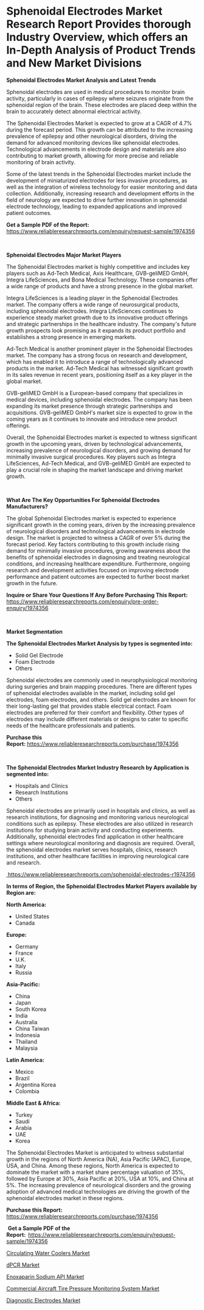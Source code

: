 <p><h1>Sphenoidal Electrodes Market Research Report Provides thorough Industry Overview, which offers an In-Depth Analysis of Product Trends and New Market Divisions</h1></p><p><strong>Sphenoidal Electrodes Market Analysis and Latest Trends</strong></p>
<p><p>Sphenoidal electrodes are used in medical procedures to monitor brain activity, particularly in cases of epilepsy where seizures originate from the sphenoidal region of the brain. These electrodes are placed deep within the brain to accurately detect abnormal electrical activity.</p><p>The Sphenoidal Electrodes Market is expected to grow at a CAGR of 4.7% during the forecast period. This growth can be attributed to the increasing prevalence of epilepsy and other neurological disorders, driving the demand for advanced monitoring devices like sphenoidal electrodes. Technological advancements in electrode design and materials are also contributing to market growth, allowing for more precise and reliable monitoring of brain activity.</p><p>Some of the latest trends in the Sphenoidal Electrodes market include the development of miniaturized electrodes for less invasive procedures, as well as the integration of wireless technology for easier monitoring and data collection. Additionally, increasing research and development efforts in the field of neurology are expected to drive further innovation in sphenoidal electrode technology, leading to expanded applications and improved patient outcomes.</p></p>
<p><strong>Get a Sample PDF of the Report:&nbsp;</strong> <a href="https://www.reliableresearchreports.com/enquiry/request-sample/1974356">https://www.reliableresearchreports.com/enquiry/request-sample/1974356</a></p>
<p>&nbsp;</p>
<p><strong>Sphenoidal Electrodes Major Market Players</strong></p>
<p><p>The Sphenoidal Electrodes market is highly competitive and includes key players such as Ad-Tech Medical, Axis Healthcare, GVB-geliMED GmbH, Integra LifeSciences, and Bona Medical Technology. These companies offer a wide range of products and have a strong presence in the global market.</p><p>Integra LifeSciences is a leading player in the Sphenoidal Electrodes market. The company offers a wide range of neurosurgical products, including sphenoidal electrodes. Integra LifeSciences continues to experience steady market growth due to its innovative product offerings and strategic partnerships in the healthcare industry. The company's future growth prospects look promising as it expands its product portfolio and establishes a strong presence in emerging markets.</p><p>Ad-Tech Medical is another prominent player in the Sphenoidal Electrodes market. The company has a strong focus on research and development, which has enabled it to introduce a range of technologically advanced products in the market. Ad-Tech Medical has witnessed significant growth in its sales revenue in recent years, positioning itself as a key player in the global market.</p><p>GVB-geliMED GmbH is a European-based company that specializes in medical devices, including sphenoidal electrodes. The company has been expanding its market presence through strategic partnerships and acquisitions. GVB-geliMED GmbH's market size is expected to grow in the coming years as it continues to innovate and introduce new product offerings.</p><p>Overall, the Sphenoidal Electrodes market is expected to witness significant growth in the upcoming years, driven by technological advancements, increasing prevalence of neurological disorders, and growing demand for minimally invasive surgical procedures. Key players such as Integra LifeSciences, Ad-Tech Medical, and GVB-geliMED GmbH are expected to play a crucial role in shaping the market landscape and driving market growth.</p></p>
<p>&nbsp;</p>
<p><strong>What Are The Key Opportunities For Sphenoidal Electrodes Manufacturers?</strong></p>
<p><p>The global Sphenoidal Electrodes market is expected to experience significant growth in the coming years, driven by the increasing prevalence of neurological disorders and technological advancements in electrode design. The market is projected to witness a CAGR of over 5% during the forecast period. Key factors contributing to this growth include rising demand for minimally invasive procedures, growing awareness about the benefits of sphenoidal electrodes in diagnosing and treating neurological conditions, and increasing healthcare expenditure. Furthermore, ongoing research and development activities focused on improving electrode performance and patient outcomes are expected to further boost market growth in the future.</p></p>
<p><strong>Inquire or Share Your Questions If Any Before Purchasing This Report:</strong> <a href="https://www.reliableresearchreports.com/enquiry/pre-order-enquiry/1974356">https://www.reliableresearchreports.com/enquiry/pre-order-enquiry/1974356</a></p>
<p>&nbsp;</p>
<p><strong>Market Segmentation</strong></p>
<p><strong>The Sphenoidal Electrodes Market Analysis by types is segmented into:</strong></p>
<p><ul><li>Solid Gel Electrode</li><li>Foam Electrode</li><li>Others</li></ul></p>
<p><p>Sphenoidal electrodes are commonly used in neurophysiological monitoring during surgeries and brain mapping procedures. There are different types of sphenoidal electrodes available in the market, including solid gel electrodes, foam electrodes, and others. Solid gel electrodes are known for their long-lasting gel that provides stable electrical contact. Foam electrodes are preferred for their comfort and flexibility. Other types of electrodes may include different materials or designs to cater to specific needs of the healthcare professionals and patients.</p></p>
<p><strong>Purchase this Report:&nbsp;</strong><a href="https://www.reliableresearchreports.com/purchase/1974356">https://www.reliableresearchreports.com/purchase/1974356</a></p>
<p>&nbsp;</p>
<p><strong>The Sphenoidal Electrodes Market Industry Research by Application is segmented into:</strong></p>
<p><ul><li>Hospitals and Clinics</li><li>Research Institutions</li><li>Others</li></ul></p>
<p><p>Sphenoidal electrodes are primarily used in hospitals and clinics, as well as research institutions, for diagnosing and monitoring various neurological conditions such as epilepsy. These electrodes are also utilized in research institutions for studying brain activity and conducting experiments. Additionally, sphenoidal electrodes find application in other healthcare settings where neurological monitoring and diagnosis are required. Overall, the sphenoidal electrodes market serves hospitals, clinics, research institutions, and other healthcare facilities in improving neurological care and research.</p></p>
<p><a href="https://www.reliableresearchreports.com/sphenoidal-electrodes-r1974356">&nbsp;https://www.reliableresearchreports.com/sphenoidal-electrodes-r1974356</a></p>
<p><strong>In terms of Region, the Sphenoidal Electrodes Market Players available by Region are:</strong></p>
<p>
    <p> <strong> North America: </strong>
        <ul>
            <li>United States</li>
            <li>Canada</li>
        </ul>
        </p> 
    <p> <strong> Europe: </strong>
        <ul>
            <li>Germany</li>
            <li>France</li>
            <li>U.K.</li>
            <li>Italy</li>
            <li>Russia</li>
        </ul>
        </p> 
    <p> <strong> Asia-Pacific: </strong>
        <ul>
            <li>China</li>
            <li>Japan</li>
            <li>South Korea</li>
            <li>India</li>
            <li>Australia</li>
            <li>China Taiwan</li>
            <li>Indonesia</li>
            <li>Thailand</li>
            <li>Malaysia</li>
        </ul>
        </p> 
    <p> <strong> Latin America: </strong>
        <ul>
            <li>Mexico</li>
            <li>Brazil</li>
            <li>Argentina Korea</li>
            <li>Colombia</li>
        </ul>
        </p> 
    <p> <strong> Middle East & Africa: </strong>
        <ul>
            <li>Turkey</li>
            <li>Saudi</li>
            <li>Arabia</li>
            <li>UAE</li>
            <li>Korea</li>
        </ul>
    </p>
    </p>
<p><p>The Sphenoidal Electrodes Market is anticipated to witness substantial growth in the regions of North America (NA), Asia Pacific (APAC), Europe, USA, and China. Among these regions, North America is expected to dominate the market with a market share percentage valuation of 35%, followed by Europe at 30%, Asia Pacific at 20%, USA at 10%, and China at 5%. The increasing prevalence of neurological disorders and the growing adoption of advanced medical technologies are driving the growth of the sphenoidal electrodes market in these regions.</p></p>
<p><strong>Purchase this Report: </strong><a href="https://www.reliableresearchreports.com/purchase/1974356">https://www.reliableresearchreports.com/purchase/1974356</a></p>
<p>&nbsp;<strong>Get a Sample PDF of the Report:&nbsp;&nbsp;</strong><a href="https://www.reliableresearchreports.com/enquiry/request-sample/1974356">https://www.reliableresearchreports.com/enquiry/request-sample/1974356</a></p>
<p><strong></strong></p>
<p><p><a href="https://www.linkedin.com/pulse/circulating-water-coolers-market-share-evolution-growth-trends-c0vge?trackingId=SujYA71wx5KS853tPRoR1w%3D%3D">Circulating Water Coolers Market</a></p><p><a href="https://github.com/gladysalidde/Market-Research-Report-List-1/blob/main/dpcr-market.md">dPCR Market</a></p><p><a href="https://issuu.com/reportprime-2/docs/enoxaparin-sodium-api-market-size-2030.pptx">Enoxaparin Sodium API Market</a></p><p><a href="https://www.linkedin.com/pulse/commercial-aircraft-tire-pressure-monitoring-system-market-size-aga8c?trackingId=UknOaPMiiZIZYwDllUIDxw%3D%3D">Commercial Aircraft Tire Pressure Monitoring System Market</a></p><p><a href="https://github.com/dimitrishawkinswaynenp91rgz/Market-Research-Report-List-2/blob/main/diagnostic-electrodes-market.md">Diagnostic Electrodes Market</a></p></p>